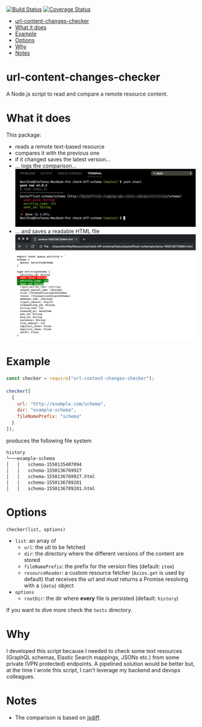 [![Build Status](https://travis-ci.com/NoriSte/url-content-changes-checker.svg?branch=master)](https://travis-ci.com/NoriSte/url-content-changes-checker)
[![Coverage Status](https://coveralls.io/repos/github/NoriSte/url-content-changes-checker/badge.svg?branch=feature%2Fcoveralls)](https://coveralls.io/github/NoriSte/url-content-changes-checker?branch=feature%2Fcoveralls)

- [url-content-changes-checker](#url-content-changes-checker)
- [What it does](#what-it-does)
- [Example](#example)
- [Options](#options)
- [Why](#why)
- [Notes](#notes)

# url-content-changes-checker

A Node.js script to read and compare a remote resource content.

# What it does

This package:

- reads a remote text-based resource
- compares it with the previous one
- if it changed saves the latest version...
- ... logs the comparison...
  ![alt text](screenshots/terminal-diff.jpg?raw=true)
- ... and saves a readable HTML file
  ![alt text](screenshots/html-diff.jpg?raw=true)

# Example

```javascript
const checker = require("url-content-changes-checker");

checker([
  {
    url: "http://example.com/schema",
    dir: "example-schema",
    fileNamePrefix: "schema"
  }
]);
```

produces the following file system

```****
history
└───example-schema
│   │   schema-1550135407094
│   │   schema-1550136769927
│   │   schema-1550136769927.html
│   │   schema-1550136789201
│   │   schema-1550136789201.html

```

# Options

`checker(list, options)`

- `list`: an array of
  - `url`: the utl to be fetched
  - `dir`: the directory where the different versions of the content are stored
  - `fileNamePrefix`: the prefix for the version files (default: `item`)
  - `resourceReader`: a custom resource fetcher (`Axios.get` is used by default) that receives the url and must returns a Promise resolving with a `{data}` object
- `options`
  - `rootDir`: the dir where **every** file is persisted (default: `history`)

If you want to dive more check the `tests` directory.

# Why

I developed this script because I needed to check some text resources (GraphQL schemas, Elastic Search mappings, JSONs etc.) from some private (VPN protected) endpoints. A pipelined solution would be better but, at the time I wrote this script, I can't leverage my backend and devops colleagues.

# Notes

- The comparison is based on [jsdiff](https://github.com/kpdecker/jsdiff).
